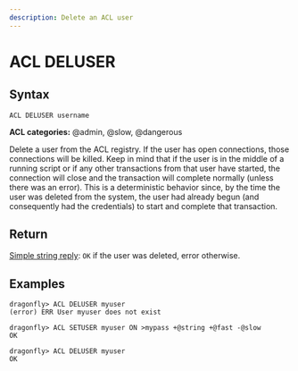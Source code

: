 ```yaml
---
description: Delete an ACL user
---
```


# ACL DELUSER

## Syntax

    ACL DELUSER username

**ACL categories:** @admin, @slow, @dangerous

Delete a user from the ACL registry. If the user has open connections, those connections will be killed.
Keep in mind that if the user is in the middle of a running script or if any other transactions from that user have started,
the connection will close and the transaction will complete normally (unless there was an error).
This is a deterministic behavior since, by the time the user was deleted from the system,
the user had already begun (and consequently had the credentials) to start and complete that transaction.

## Return

[Simple string reply](https://redis.io/docs/reference/protocol-spec#resp-simple-strings): `OK` if the user was deleted, error otherwise.

## Examples

```shell
dragonfly> ACL DELUSER myuser
(error) ERR User myuser does not exist

dragonfly> ACL SETUSER myuser ON >mypass +@string +@fast -@slow
OK

dragonfly> ACL DELUSER myuser
OK
```

